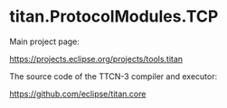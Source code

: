 # titan.ProtocolModules.TCP

Main project page:

https://projects.eclipse.org/projects/tools.titan

The source code of the TTCN-3 compiler and executor:

https://github.com/eclipse/titan.core
